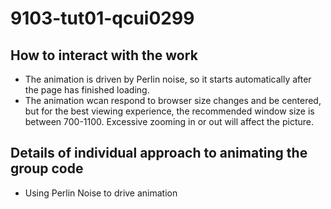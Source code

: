 # 9103-tut01-qcui0299
## How to interact with the work
- The animation is driven by Perlin noise, so it starts automatically after the page has finished loading.
- The animation wcan respond to browser size changes and be centered, but for the best viewing experience, the recommended window size is between 700-1100. Excessive zooming in or out will affect the picture.
## Details of individual approach to animating the group code
- Using Perlin Noise to drive animation